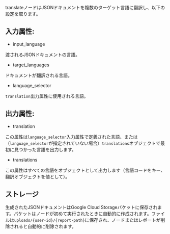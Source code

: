 translateノードはJSONドキュメントを複数のターゲット言語に翻訳し、以下の設定を取ります。

## 入力属性:

- input_language

渡されるJSONドキュメントの言語。

- target_languages

ドキュメントが翻訳される言語。

- language_selector

`translation`出力属性に使用される言語。

## 出力属性:

- translation

この属性は`language_selector`入力属性で定義された言語、または（`language_selector`が指定されていない場合）`translations`オブジェクトで最初に見つかった言語を出力します。

- translations

この属性はすべての言語をオブジェクトとして出力します（言語コードをキー、翻訳オブジェクトを値として）。

## ストレージ

生成されたJSONドキュメントはGoogle Cloud Storageバケットに保存されます。バケットはノードが初めて実行されたときに自動的に作成されます。ファイルは`uploads/{user-id}/{report-path}`に保存され、ノードまたはレポートが削除されると自動的に削除されます。
